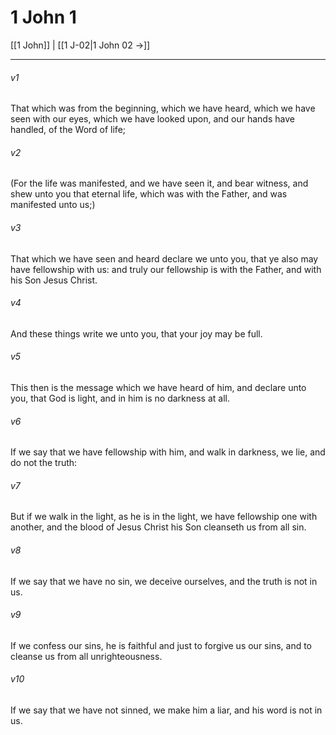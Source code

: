 # 1 John 1

[[1 John]] | [[1 J-02|1 John 02 →]]
***

###### v1
That which was from the beginning, which we have heard, which we have seen with our eyes, which we have looked upon, and our hands have handled, of the Word of life;
###### v2
(For the life was manifested, and we have seen it, and bear witness, and shew unto you that eternal life, which was with the Father, and was manifested unto us;)
###### v3
That which we have seen and heard declare we unto you, that ye also may have fellowship with us: and truly our fellowship is with the Father, and with his Son Jesus Christ.
###### v4
And these things write we unto you, that your joy may be full.
###### v5
This then is the message which we have heard of him, and declare unto you, that God is light, and in him is no darkness at all.
###### v6
If we say that we have fellowship with him, and walk in darkness, we lie, and do not the truth:
###### v7
But if we walk in the light, as he is in the light, we have fellowship one with another, and the blood of Jesus Christ his Son cleanseth us from all sin.
###### v8
If we say that we have no sin, we deceive ourselves, and the truth is not in us.
###### v9
If we confess our sins, he is faithful and just to forgive us our sins, and to cleanse us from all unrighteousness.
###### v10
If we say that we have not sinned, we make him a liar, and his word is not in us. 
